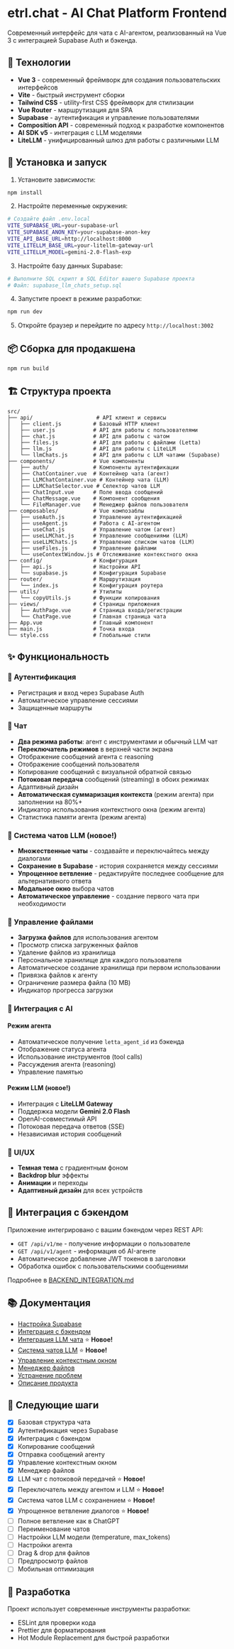 # etrl.chat - AI Chat Platform Frontend

Современный интерфейс для чата с AI-агентом, реализованный на Vue 3 с интеграцией Supabase Auth и бэкенда.

## 🚀 Технологии

- **Vue 3** - современный фреймворк для создания пользовательских интерфейсов
- **Vite** - быстрый инструмент сборки
- **Tailwind CSS** - utility-first CSS фреймворк для стилизации
- **Vue Router** - маршрутизация для SPA
- **Supabase** - аутентификация и управление пользователями
- **Composition API** - современный подход к разработке компонентов
- **AI SDK v5** - интеграция с LLM моделями
- **LiteLLM** - унифицированный шлюз для работы с различными LLM

## 🔧 Установка и запуск

1. Установите зависимости:
```bash
npm install
```

2. Настройте переменные окружения:
```bash
# Создайте файл .env.local
VITE_SUPABASE_URL=your-supabase-url
VITE_SUPABASE_ANON_KEY=your-supabase-anon-key
VITE_API_BASE_URL=http://localhost:8000
VITE_LITELLM_BASE_URL=your-litellm-gateway-url
VITE_LITELLM_MODEL=gemini-2.0-flash-exp
```

3. Настройте базу данных Supabase:
```bash
# Выполните SQL скрипт в SQL Editor вашего Supabase проекта
# Файл: supabase_llm_chats_setup.sql
```

4. Запустите проект в режиме разработки:
```bash
npm run dev
```

5. Откройте браузер и перейдите по адресу `http://localhost:3002`

## 📦 Сборка для продакшена

```bash
npm run build
```

## 🏗️ Структура проекта

```
src/
├── api/                    # API клиент и сервисы
│   ├── client.js          # Базовый HTTP клиент
│   ├── user.js            # API для работы с пользователями
│   ├── chat.js            # API для работы с чатом
│   ├── files.js           # API для работы с файлами (Letta)
│   ├── llm.js             # API для работы с LiteLLM
│   └── llmChats.js        # API для работы с LLM чатами (Supabase)
├── components/            # Vue компоненты
│   ├── auth/              # Компоненты аутентификации
│   ├── ChatContainer.vue  # Контейнер чата (агент)
│   ├── LLMChatContainer.vue # Контейнер чата (LLM)
│   ├── LLMChatSelector.vue # Селектор чатов LLM
│   ├── ChatInput.vue      # Поле ввода сообщений
│   ├── ChatMessage.vue    # Компонент сообщения
│   └── FileManager.vue    # Менеджер файлов пользователя
├── composables/           # Vue композаблы
│   ├── useAuth.js         # Управление аутентификацией
│   ├── useAgent.js        # Работа с AI-агентом
│   ├── useChat.js         # Управление чатом (агент)
│   ├── useLLMChat.js      # Управление сообщениями (LLM)
│   ├── useLLMChats.js     # Управление списком чатов (LLM)
│   ├── useFiles.js        # Управление файлами
│   └── useContextWindow.js # Отслеживание контекстного окна
├── config/                # Конфигурация
│   ├── api.js             # Настройки API
│   └── supabase.js        # Конфигурация Supabase
├── router/                # Маршрутизация
│   └── index.js           # Конфигурация роутера
├── utils/                 # Утилиты
│   └── copyUtils.js       # Функции копирования
├── views/                 # Страницы приложения
│   ├── AuthPage.vue       # Страница входа/регистрации
│   └── ChatPage.vue       # Главная страница чата
├── App.vue                # Главный компонент
├── main.js                # Точка входа
└── style.css              # Глобальные стили
```

## ✨ Функциональность

### 🔐 Аутентификация
- Регистрация и вход через Supabase Auth
- Автоматическое управление сессиями
- Защищенные маршруты

### 💬 Чат
- **Два режима работы**: агент с инструментами и обычный LLM чат
- **Переключатель режимов** в верхней части экрана
- Отображение сообщений агента с reasoning
- Отображение сообщений пользователя
- Копирование сообщений с визуальной обратной связью
- **Потоковая передача** сообщений (streaming) в обоих режимах
- Адаптивный дизайн
- **Автоматическая суммаризация контекста** (режим агента) при заполнении на 80%+
- Индикатор использования контекстного окна (режим агента)
- Статистика памяти агента (режим агента)

### 💾 Система чатов LLM (новое!)
- **Множественные чаты** - создавайте и переключайтесь между диалогами
- **Сохранение в Supabase** - история сохраняется между сессиями
- **Упрощенное ветвление** - редактируйте последнее сообщение для альтернативного ответа
- **Модальное окно** выбора чатов
- **Автоматическое управление** - создание первого чата при необходимости

### 📁 Управление файлами
- **Загрузка файлов** для использования агентом
- Просмотр списка загруженных файлов
- Удаление файлов из хранилища
- Персональное хранилище для каждого пользователя
- Автоматическое создание хранилища при первом использовании
- Привязка файлов к агенту
- Ограничение размера файла (10 MB)
- Индикатор прогресса загрузки

### 🤖 Интеграция с AI

#### Режим агента
- Автоматическое получение `letta_agent_id` из бэкенда
- Отображение статуса агента
- Использование инструментов (tool calls)
- Рассуждения агента (reasoning)
- Управление памятью

#### Режим LLM (новое!)
- Интеграция с **LiteLLM Gateway**
- Поддержка модели **Gemini 2.0 Flash**
- OpenAI-совместимый API
- Потоковая передача ответов (SSE)
- Независимая история сообщений

### 🎨 UI/UX
- **Темная тема** с градиентным фоном
- **Backdrop blur** эффекты
- **Анимации** и переходы
- **Адаптивный дизайн** для всех устройств

## 🔗 Интеграция с бэкендом

Приложение интегрировано с вашим бэкендом через REST API:

- `GET /api/v1/me` - получение информации о пользователе
- `GET /api/v1/agent` - информация об AI-агенте
- Автоматическое добавление JWT токенов в заголовки
- Обработка ошибок с пользовательскими сообщениями

Подробнее в [BACKEND_INTEGRATION.md](./BACKEND_INTEGRATION.md)

## 📚 Документация

- [Настройка Supabase](./SUPABASE_SETUP.md)
- [Интеграция с бэкендом](./BACKEND_INTEGRATION.md)
- [Интеграция LLM чата](./LLM_CHAT_INTEGRATION.md) ⭐ **Новое!**
- [Система чатов LLM](./CHAT_SYSTEM.md) ⭐ **Новое!**
- [Управление контекстным окном](./CONTEXT_WINDOW.md)
- [Менеджер файлов](./FILE_MANAGER.md)
- [Устранение проблем](./TROUBLESHOOTING.md)
- [Описание продукта](./описание%20продукта.txt)

## 🚀 Следующие шаги

- [x] Базовая структура чата
- [x] Аутентификация через Supabase
- [x] Интеграция с бэкендом
- [x] Копирование сообщений
- [x] Отправка сообщений агенту
- [x] Управление контекстным окном
- [x] Менеджер файлов
- [x] LLM чат с потоковой передачей ⭐ **Новое!**
- [x] Переключатель между агентом и LLM ⭐ **Новое!**
- [x] Система чатов LLM с сохранением ⭐ **Новое!**
- [x] Упрощенное ветвление диалогов ⭐ **Новое!**
- [ ] Полное ветвление как в ChatGPT
- [ ] Переименование чатов
- [ ] Настройки LLM модели (temperature, max_tokens)
- [ ] Настройки агента
- [ ] Drag & drop для файлов
- [ ] Предпросмотр файлов
- [ ] Мобильная оптимизация

## 🤝 Разработка

Проект использует современные инструменты разработки:
- ESLint для проверки кода
- Prettier для форматирования
- Hot Module Replacement для быстрой разработки
